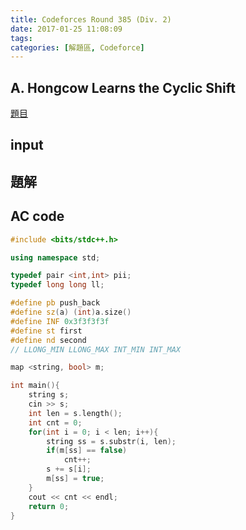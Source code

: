 ```yaml
---
title: Codeforces Round 385 (Div. 2)
date: 2017-01-25 11:08:09
tags:
categories: [解題區, Codeforce]
---
```


## A. Hongcow Learns the Cyclic Shift
[題目](http://codeforces.com/contest/745/problem/A)

## input

## 題解

## AC code
```cpp
#include <bits/stdc++.h>

using namespace std;

typedef pair <int,int> pii;
typedef long long ll;

#define pb push_back
#define sz(a) (int)a.size()
#define INF 0x3f3f3f3f
#define st first
#define nd second
// LLONG_MIN LLONG_MAX INT_MIN INT_MAX

map <string, bool> m;

int main(){
    string s;
    cin >> s;
    int len = s.length();
    int cnt = 0;
    for(int i = 0; i < len; i++){
        string ss = s.substr(i, len);
        if(m[ss] == false)
            cnt++;
        s += s[i];
        m[ss] = true;
    }
    cout << cnt << endl;
    return 0;
}
```
